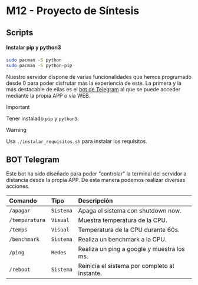 
# M12 - Proyecto de Síntesis
## Scripts
#### Instalar pip y python3
```bash
sudo pacman -S python
sudo pacman -S python-pip
```

Nuestro servidor dispone de varias funcionalidades que hemos programado desde 0 para poder disfrutar más la experiencia de este. La primera y la más destacable de ellas es el [bot de Telegram](https://docs.google.com) al que se puede acceder mediante la propia APP o vía WEB.

> [!IMPORTANT]  
> Tener instalado `pip` y `python3`.

> [!WARNING]  
> Usa `./instalar_requisitos.sh` para instalar los requisitos.

## BOT Telegram

Este bot ha sido diseñado para poder "controlar" la terminal del servidor a distancia desde la propia APP. De esta manera podemos realizar diversas acciones.

| Comando         | Tipo        |    Descripción |
| :----------- | :--------  | :-------------------------------------------------------|
|`/apagar`|`Sistema` | Apaga el sistema con shutdown now.|
| `/temperatura`|`Visual`| Muestra temperatura de la CPU.|
| `/temps`| `Visual` |Temperatura de la CPU durante 60s.|
| `/benchmark`|`Sistema`|Realiza un benchmark a la CPU.|
| `/ping`|`Redes`|Realiza un ping a google y muestra los ms.|
| `/reboot` | `Sistema`  |Reinicia el sistema por completo al instante.|
